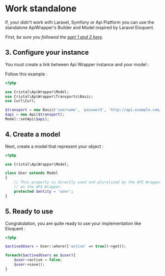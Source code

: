 # Work standalone

If, your didn't work with Laravel, Symfony or Api Platform you can use the standalone ApiWrapper's Builder and Model inspired by Laravel Eloquent.

*First, be sure you followed the [part 1 and 2 here](../README.md).*

## 3. Configure your instance

You must create a link between Api Wrapper instance and your model :

Follow this example :

```php
<?php

use Cristal\ApiWrapper\Model;
use Cristal\ApiWrapper\Transports\Basic;
use Curl\Curl;

$transport = new Basic('username', 'password', 'http://api.example.com/v1/', new Curl);
$api = new Api($transport);
Model::setApi($api);

```
## 4. Create a model

Next, create a model that represent your object :

```php
<?php

use Cristal\ApiWrapper\Model;

class User extends Model
{
    // This property is directly used and pluralized by the API Wrapper (ex : getUsers)
    // on the API Wrapper.
    protected $entity = 'user';
}
```

## 5. Ready to use

Congratulation, you are quite ready to use your implementation like Eloquent :

```php
<?php

$activedUsers = User::where(['active' => true])->get();

foreach($activedUsers as $user){
    $user->active = false;
    $user->save();
}
```
